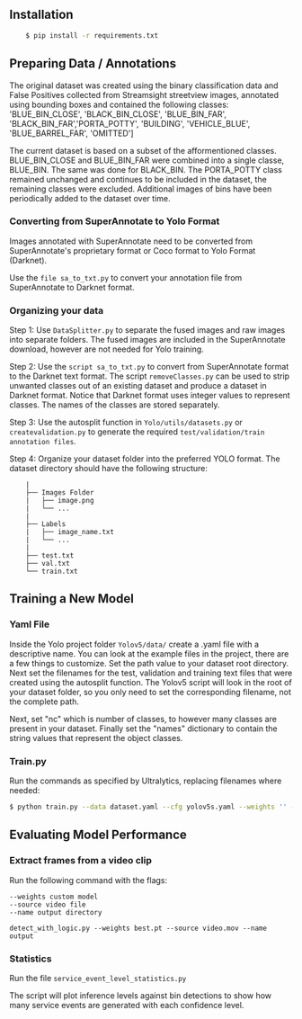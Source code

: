 ## Installation
```bash
    $ pip install -r requirements.txt
```
## Preparing Data / Annotations
The original dataset was created using the binary classification data and False Positives collected from Streamsight streetview images, annotated using bounding boxes and contained the following classes: 'BLUE_BIN_CLOSE', 'BLACK_BIN_CLOSE', 'BLUE_BIN_FAR', 'BLACK_BIN_FAR','PORTA_POTTY', 'BUILDING', 'VEHICLE_BLUE', 'BLUE_BARREL_FAR', 'OMITTED']

The current dataset is based on a subset of the afformentioned classes. BLUE_BIN_CLOSE and BLUE_BIN_FAR were combined into a single classe, BLUE_BIN. The same was done for BLACK_BIN. The PORTA_POTTY class remained unchanged and continues to be included in the dataset, the remaining classes were excluded. Additional images of bins have been periodically added to the dataset over time.

### Converting from SuperAnnotate to Yolo Format
Images annotated with SuperAnnotate need to be converted from SuperAnnotate's proprietary format or Coco format to Yolo Format (Darknet). 

Use the `file sa_to_txt.py` to convert your annotation file from SuperAnnotate to Darknet format. 

### Organizing your data

Step 1: Use `DataSplitter.py` to separate the fused images and raw images into separate folders. The fused images are included in the SuperAnnotate download, however are not needed for Yolo training.

Step 2: Use the `script sa_to_txt.py` to convert from SuperAnnotate format to the Darknet text format. The script `removeClasses.py` can be used to strip unwanted classes out of an existing dataset and produce a dataset in Darknet format. Notice that Darknet format uses integer values to represent classes. The names of the classes are stored separately.

Step 3: Use the autosplit function in `Yolo/utils/datasets.py` or `createvalidation.py` to generate the required `test/validation/train annotation files`. 

Step 4: Organize your dataset folder into the preferred YOLO format. The dataset directory should have the following structure:
```Dataset Folder:
    |
    ├── Images Folder
    |   ├── image.png
    |   └── ...
    |
    ├── Labels
    |   ├── image_name.txt
    |   └── ...
    |
    ├── test.txt
    ├── val.txt
    └── train.txt
```
## Training a New Model
    
### Yaml File
Inside the Yolo project folder `Yolov5/data/` create a .yaml file with a descriptive name. You can look at the example files in the project, there are a few things to customize. Set the path value to your dataset root directory. Next set the filenames for the test, validation and training text files that were created using the autosplit function. The Yolov5 script will look in the root of your dataset folder, so you only need to set the corresponding filename, not the complete path. 

Next, set "nc" which is number of classes, to however many classes are present in your dataset. Finally set the "names" dictionary to contain the string values that represent the object classes.

### Train.py
Run the commands as specified by Ultralytics, replacing filenames where needed:

```bash
$ python train.py --data dataset.yaml --cfg yolov5s.yaml --weights '' --batch-size 64
```

## Evaluating Model Performance

### Extract frames from a video clip
Run the following command with the flags:
```
--weights custom model
--source video file
--name output directory
```

```
detect_with_logic.py --weights best.pt --source video.mov --name output
```

### Statistics
Run the file `service_event_level_statistics.py`

The script will plot inference levels against bin detections to show how many service events are generated with each confidence level. 